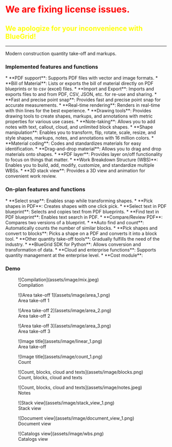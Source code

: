 <h1 style="color: red">We are fixing license issues.</h1>
<h2 style="color: Yellow"> We apologize for your inconvenience with BlueGrid!</h2>

<hr>

Modern construction quantity take-off and markups.

<h3>Implemented features and functions</h3>
* **PDF support**: Supports PDF files with vector and image formats.
* **Bill of Material**: Lists or exports the bill of material directly on PDF blueprints or to csv (excel) files.
* **Import and Export**: Imports and exports files to and from PDF, CSV, JSON, etc. for re-use and sharing.
* **Fast and precise point snap**: Provides fast and precise point snap for accurate measurements.
* **Real-time rendering**: Renders in real-time with thin lines for the best experience.
* **Drawing tools**: Provides drawing tools to create shapes, markups, and annotations with metric properties for various use cases.
* **Note-taking**: Allows you to add notes with text, callout, cloud, and unlimited block shapes.
* **Shape manipulation**: Enables you to transform, flip, rotate, scale, resize, and style shapes, markups, notes, and annotations with 16 million colors.
* **Material coding**: Codes and standardizes materials for easy identification.
* **Drag-and-drop material**: Allows you to drag and drop materials onto shapes.
* **PDF layer**: Provides layer on/off functionality to focus on things that matter.
* **Work Breakdown Structure (WBS)**: Enables you to build, add, modify, customize, and standardize multiple WBSs.
* **3D stack view**: Provides a 3D view and animation for convenient work review.

<h3>On-plan features and functions</h3>
* **Select snap**: Enables snap while transforming shapes.
* **Pick shapes in PDF**: Creates shapes with one click pick.
* **Select text in PDF blueprint**: Selects and copies text from PDF blueprints.
* **Find text in PDF blueprint**: Enables text search in PDF.
* **Compare/Review PDF**: Compares two versions of a blueprint.
* **Auto find and count**: Automatically counts the number of similar blocks.
* **Pick shapes and convert to blocks**: Picks a shape on a PDF and converts it into a block tool.
* **Other quantity take-off tools**: Gradually fulfills the need of the industry.
* **BlueGrid SDK for Python**: Allows conversion and transformation of data.
* **Cloud and enterprise functions**: Supports quantity management at the enterprise level.
* **Cost module**:

<h3>Demo</h3>
<figure markdown>
  ![Compilation](assets/image/mix.jpeg)
  <figcaption>Compilation</figcaption>
</figure>
<figure markdown>
  ![IArea take-off 1](assets/image/area_1.png)
  <figcaption>Area take-off 1</figcaption>
</figure>

<figure markdown>
  ![Area take-off 2](assets/image/area_2.png)
  <figcaption>Area take-off 2</figcaption>
</figure>

<figure markdown>
  ![Area take-off 3](assets/image/area_3.png)
  <figcaption>Area take-off 3</figcaption>
</figure>

<figure markdown>
  ![Image title](assets/image/linear_1.png)
  <figcaption>Area take-off</figcaption>
</figure>

<figure markdown>
  ![Image title](assets/image/count_1.png)
  <figcaption>Count</figcaption>
</figure>

<figure markdown>
  ![Count, blocks, cloud and texts](assets/image/blocks.png)
  <figcaption>Count, blocks, cloud and texts</figcaption>
</figure>

<figure markdown>
  ![Count, blocks, cloud and texts](assets/image/notes.jpeg)
  <figcaption>Notes</figcaption>
</figure>

<figure markdown>
  ![Stack view](assets/image/stack_view_1.png)
  <figcaption>Stack view</figcaption>
</figure>

<figure markdown>
  ![Document view](assets/image/document_view_1.png)
  <figcaption>Document view</figcaption>
</figure>

<figure markdown>
  ![Catalogs view](assets/image/wbs.png)
  <figcaption>Catalogs view</figcaption>
</figure>




